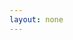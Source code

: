 ```yaml
---
layout: none
---
```


<RedoclyAPIBlock src="https://developer-stage.adobe.com/redocly-test/openapi/generative_fill.json" width="600px" codeBlock="tokens: { punctuation: { color: 'red' }}" /> 